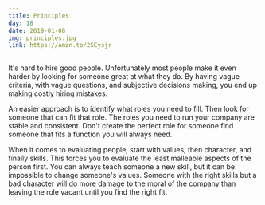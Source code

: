 ```yaml
---
title: Principles
day: 18
date: 2019-01-08
img: principles.jpg
link: https://amzn.to/2SEysjr
---
```


It's hard to hire good people. Unfortunately most people make it even harder by
looking for someone great at what they do. By having vague criteria, with vague questions,
and subjective decisions making, you end up making costly hiring mistakes.

An easier approach is to identify what roles you need to fill. Then look for
someone that can fit that role. The roles you need to run your company
are stable and consistent. Don't create the perfect role for someone find
someone that fits a function you will always need.

When it comes to evaluating people, start with values, then character, and
finally skills. This forces you to evaluate the least malleable aspects of the
person first. You can always teach someone a new skill, but it can be
impossible to change someone's values. Someone with the right skills but a bad
character will do more damage to the moral of the company than leaving the role
vacant until you find the right fit.
